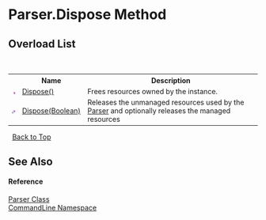 # Parser.Dispose Method 
 


## Overload List
&nbsp;<table><tr><th></th><th>Name</th><th>Description</th></tr><tr><td>![Public method](media/pubmethod.gif "Public method")</td><td><a href="M_CommandLine_Parser_Dispose">Dispose()</a></td><td>
Frees resources owned by the instance.</td></tr><tr><td>![Private method](media/privmethod.gif "Private method")</td><td><a href="M_CommandLine_Parser_Dispose_1">Dispose(Boolean)</a></td><td>
Releases the unmanaged resources used by the <a href="T_CommandLine_Parser">Parser</a> and optionally releases the managed resources</td></tr></table>&nbsp;
<a href="#parser.dispose-method">Back to Top</a>

## See Also


#### Reference
<a href="T_CommandLine_Parser">Parser Class</a><br /><a href="N_CommandLine">CommandLine Namespace</a><br />